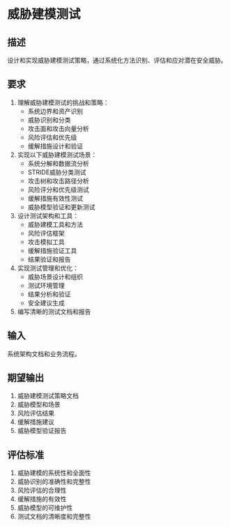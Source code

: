 # 威胁建模测试

## 描述
设计和实现威胁建模测试策略，通过系统化方法识别、评估和应对潜在安全威胁。

## 要求
1. 理解威胁建模测试的挑战和策略：
   - 系统边界和资产识别
   - 威胁识别和分类
   - 攻击面和攻击向量分析
   - 风险评估和优先级
   - 缓解措施设计和验证
2. 实现以下威胁建模测试场景：
   - 系统分解和数据流分析
   - STRIDE威胁分类测试
   - 攻击树和攻击路径分析
   - 风险评分和优先级测试
   - 缓解措施有效性测试
   - 威胁模型验证和更新测试
3. 设计测试架构和工具：
   - 威胁建模工具和方法
   - 风险评估框架
   - 攻击模拟工具
   - 缓解措施验证工具
   - 结果验证和报告
4. 实现测试管理和优化：
   - 威胁场景设计和组织
   - 测试环境管理
   - 结果分析和验证
   - 安全建议生成
5. 编写清晰的测试文档和报告

## 输入
系统架构文档和业务流程。

## 期望输出
1. 威胁建模测试策略文档
2. 威胁模型和场景
3. 风险评估结果
4. 缓解措施建议
5. 威胁模型验证报告

## 评估标准
1. 威胁建模的系统性和全面性
2. 威胁识别的准确性和完整性
3. 风险评估的合理性
4. 缓解措施的有效性
5. 威胁模型的可维护性
6. 测试文档的清晰度和完整性